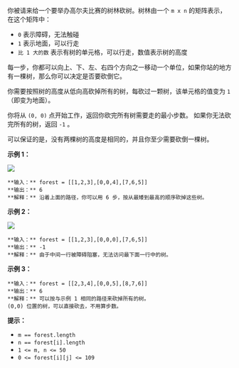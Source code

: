 你被请来给一个要举办高尔夫比赛的树林砍树。树林由一个 `m x n` 的矩阵表示， 在这个矩阵中：

  * `0` 表示障碍，无法触碰
  * `1` 表示地面，可以行走
  * `比 1 大的数` 表示有树的单元格，可以行走，数值表示树的高度

每一步，你都可以向上、下、左、右四个方向之一移动一个单位，如果你站的地方有一棵树，那么你可以决定是否要砍倒它。

你需要按照树的高度从低向高砍掉所有的树，每砍过一颗树，该单元格的值变为 `1`（即变为地面）。

你将从 `(0, 0)` 点开始工作，返回你砍完所有树需要走的最小步数。 如果你无法砍完所有的树，返回 `-1` 。

可以保证的是，没有两棵树的高度是相同的，并且你至少需要砍倒一棵树。

**示例 1：**

![](https://assets.leetcode.com/uploads/2020/11/26/trees1.jpg)

    
    
    **输入：** forest = [[1,2,3],[0,0,4],[7,6,5]]
    **输出：** 6
    **解释：** 沿着上面的路径，你可以用 6 步，按从最矮到最高的顺序砍掉这些树。

**示例 2：**

![](https://assets.leetcode.com/uploads/2020/11/26/trees2.jpg)

    
    
    **输入：** forest = [[1,2,3],[0,0,0],[7,6,5]]
    **输出：** -1
    **解释：** 由于中间一行被障碍阻塞，无法访问最下面一行中的树。
    

**示例 3：**

    
    
    **输入：** forest = [[2,3,4],[0,0,5],[8,7,6]]
    **输出：** 6
    **解释：** 可以按与示例 1 相同的路径来砍掉所有的树。
    (0,0) 位置的树，可以直接砍去，不用算步数。
    

**提示：**

  * `m == forest.length`
  * `n == forest[i].length`
  * `1 <= m, n <= 50`
  * `0 <= forest[i][j] <= 109`

